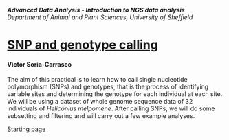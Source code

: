 **_Advanced Data Analysis - Introduction to NGS data analysis_**<br>
*Department of Animal and Plant Sciences, University of Sheffield*

# [SNP and genotype calling]( https://visoca.github.io/SNP-and-genotype-calling/)
#### Victor Soria-Carrasco

The aim of this practical is to learn how to call single nucleotide polymorphism (SNPs) and genotypes, that is the process of identifying variable sites and determining the genotype for each individual at each site. We will be using a dataset of whole genome sequence data of 32 individuals of *Heliconius melpomene*. After calling SNPs, we will do some subsetting and filtering and will carry out a few example analyses.

[Starting page](https://visoca.github.io/SNP-and-genotype-calling/)

